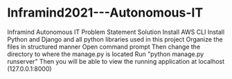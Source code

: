 # Inframind2021---Autonomous-IT
Inframind Autonomous IT Problem Statement Solution
Install AWS CLI
Install Python and Django and all python libraries used in this project
Organize the files in structured manner
Open command prompt
Then change the directory to where the manage.py is located
Run "python manage.py runserver"
Then you will be able to view the running application at localhost (127.0.0.1:8000)
